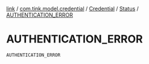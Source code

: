 [link](../../../index.md) / [com.tink.model.credential](../../index.md) / [Credential](../index.md) / [Status](index.md) / [AUTHENTICATION_ERROR](./-a-u-t-h-e-n-t-i-c-a-t-i-o-n_-e-r-r-o-r.md)

# AUTHENTICATION_ERROR

`AUTHENTICATION_ERROR`